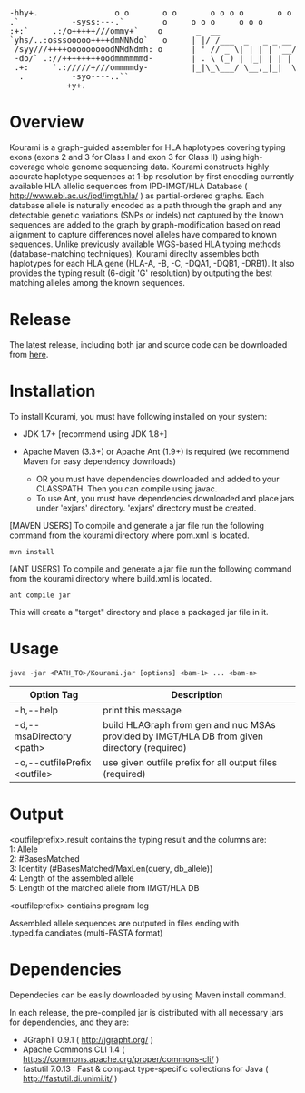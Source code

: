 <pre>
-hhy+.                o o       o o       o o o o       o o
.`           -syss:---.`        o     o o o     o o o         o o o     o o o
:+:`     .:/o+++++///ommy+`    o       _  __                               _
`yhs/..:osssooooo++++dmNNNdo`   o     | |/ /___  _   _ _ __ __ _ _ __ ___ (_)
 /syy///++++ooooooooodNMdNdmh: o      | ' // _ \| | | | '__/ _` | '_ ` _ \| |
 -do/` .://++++++++oodmmmmmmd-        | . \ (_) | |_| | | | (_| | | | | | | |
 .+:     `.://///+///ommmmdy-         |_|\_\___/ \__,_|_|  \__,_|_| |_| |_|_|
  .          -syo----..``          
            +y+.                
</pre>

# Overview

Kourami is a graph-guided assembler for HLA haplotypes covering typing exons (exons 2 and 3 for Class I and exon 3 for Class II) 
using high-coverage whole genome sequencing data. Kourami constructs highly accurate haplotype sequences at 1-bp resolution by 
first encoding currently available HLA allelic sequences from IPD-IMGT/HLA Database ( http://www.ebi.ac.uk/ipd/imgt/hla/ ) 
as partial-ordered graphs. Each database allele is naturally encoded as a path through the graph and any detectable genetic 
variations (SNPs or indels) not captured by the known sequences are added to the graph by graph-modification based on read alignment 
to capture differences novel alleles have compared to known sequences. Unlike previously available WGS-based HLA typing methods 
(database-matching techniques), Kourami direclty assembles both haplotypes for each HLA gene (HLA-A, -B, -C, -DQA1, -DQB1, -DRB1). 
It also provides the typing result (6-digit 'G' resolution) by outputing the best matching alleles among the known sequences.


# Release

The latest release, including both jar and source code can be downloaded from [here](https://github.com/Kingsford-Group/kourami/releases/tag/v0.9).


# Installation

To install Kourami, you must have following installed on your system:

- JDK 1.7+ [recommend using JDK 1.8+]  

- Apache Maven (3.3+) or Apache Ant (1.9+) is required (we recommend Maven for easy dependency downloads)
  - OR you must have dependencies downloaded and added to your CLASSPATH. Then you can compile using javac.
  - To use Ant, you must have dependencies downloaded and place jars under 'exjars' directory. 'exjars' directory must be created.

[MAVEN USERS] To compile and generate a jar file run the following command from the kourami directory where pom.xml is located.
```
mvn install
```

[ANT USERS] To compile and generate a jar file run the following command from the kourami directory where build.xml is located.
```
ant compile jar
```

This will create a "target" directory and place a packaged jar file in it.

# Usage
```
java -jar <PATH_TO>/Kourami.jar [options] <bam-1> ... <bam-n>
```

Option Tag | Description
----------------------- | -----------------------------
-h,--help | print this message
-d,--msaDirectory \<path> | build HLAGraph from gen and nuc MSAs provided by IMGT/HLA DB from given directory (required)
-o,--outfilePrefix \<outfile> | use given outfile prefix for all output files (required)

# Output

\<outfileprefix>.result contains the typing result and the columns are:  
1: Allele  
2: #BasesMatched  
3: Identity (#BasesMatched/MaxLen(query, db_allele))  
4: Length of the assembled allele  
5: Length of the matched allele from IMGT/HLA DB  
   
   
\<outfileprefix> contiains program log  
  
Assembled allele sequences are outputed in files ending with .typed.fa.candiates (multi-FASTA format)


# Dependencies
Dependecies can be easily downloaded by using Maven install command.

In each release, the pre-compiled jar is distributed with all necessary jars for dependencies, and they are:

- JGraphT 0.9.1 ( http://jgrapht.org/ )
- Apache Commons CLI 1.4 ( https://commons.apache.org/proper/commons-cli/ )
- fastutil 7.0.13 : Fast & compact type-specific collections for Java ( http://fastutil.di.unimi.it/ )

